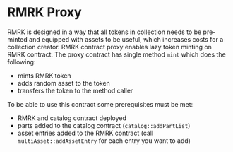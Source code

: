 # RMRK Proxy

RMRK is designed in a way that all tokens in collection needs to be pre-minted and equipped with assets to be useful, which increases costs for a collection creator.
RMRK contract proxy enables lazy token minting on RMRK contract. The proxy contract has single method `mint` which does the following:
  - mints RMRK token
  - adds random asset to the token
  - transfers the token to the method caller

To be able to use this contract some prerequisites must be met:
- RMRK and catalog contract deployed
- parts added to the catalog contract (`catalog::addPartList`)
- asset entries added to the RMRK contract (call `multiAsset::addAssetEntry` for each entry you want to add)

